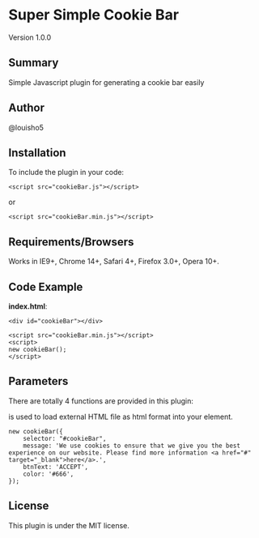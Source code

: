 # Super Simple Cookie Bar

Version 1.0.0

## Summary

Simple Javascript plugin for generating a cookie bar easily 

## Author

@louisho5

## Installation

To include the plugin in your code:

	<script src="cookieBar.js"></script>
	
or

	<script src="cookieBar.min.js"></script>


## Requirements/Browsers

Works in IE9+, Chrome 14+, Safari 4+, Firefox 3.0+, Opera 10+.

## Code Example

**index.html**:

	<div id="cookieBar"></div>
	
	<script src="cookieBar.min.js"></script>
	<script>
	new cookieBar();
	</script>

## Parameters

There are totally 4 functions are provided in this plugin:

is used to load external HTML file as html format into your element.

	new cookieBar({
		selector: "#cookieBar",
		message: 'We use cookies to ensure that we give you the best experience on our website. Please find more information <a href="#" target="_blank">here</a>.',
		btnText: 'ACCEPT',
		color: '#666',
	});		

## License

This plugin is under the MIT license.